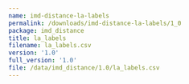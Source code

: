```yaml
---
name: imd-distance-la-labels
permalink: /downloads/imd-distance-la-labels/1_0
package: imd_distance
title: la_labels
filename: la_labels.csv
version: '1.0'
full_version: '1.0'
file: /data/imd_distance/1.0/la_labels.csv
---
```

